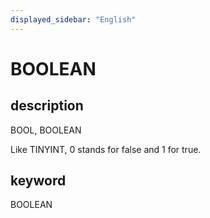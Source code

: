 ```yaml
---
displayed_sidebar: "English"
---
```


# BOOLEAN

## description

BOOL, BOOLEAN

Like TINYINT, 0 stands for false and 1 for true.

## keyword

BOOLEAN
